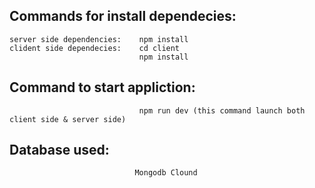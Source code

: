 ## Commands for install dependecies:
    server side dependencies:    npm install
    clident side dependecies:    cd client
                                 npm install

## Command to start appliction:
                                 npm run dev (this command launch both client side & server side) 


## Database used: 
                                Mongodb Clound
